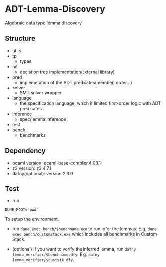 # ADT-Lemma-Discovery
Algebraic data type lemma discovery

## Structure

- utils
- tp
  + types
- ml
  + decistion tree implementation(external library)
- pred
  + implemetation of the ADT predicates(member, order...)
- solver
  + SMT solver wrapper
- language
  + the specification language, which if limited first-order logic with ADT predicates
- inference
  + spec/lemma inference
- test
- bench
  + benchmarks

## Dependency

- ocaml version: ocaml-base-compiler.4.08.1
- z3 version: z3.4.7.1
- dafny(optional): version 2.3.0

## Test

+ run 

```
DUNE_ROOT=`pwd`
```

To setup the environment.

+ run `dune exec bench/$benchname.exe` to run infer the lemmas. E.g. `dune exec bench/customstack.exe` which includes all benchmarks in Custom Stack.

+ (optional) If you want to verify the inferred lemma, run `dafny lemma_verifier/$benchname.dfy`. E.g. `dafny lemma_verifier/$custstk.dfy`.
